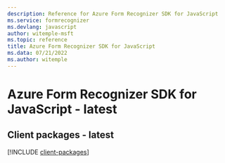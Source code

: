```yaml
---
description: Reference for Azure Form Recognizer SDK for JavaScript
ms.service: formrecognizer
ms.devlang: javascript
author: witemple-msft
ms.topic: reference
title: Azure Form Recognizer SDK for JavaScript
ms.data: 07/21/2022
ms.author: witemple
---
```

# Azure Form Recognizer SDK for JavaScript - latest

## Client packages - latest
[!INCLUDE [client-packages](form-recognizer-client-index.md)]